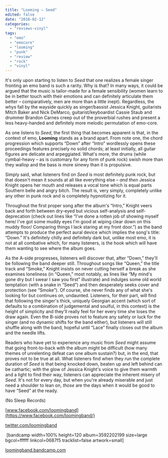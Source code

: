 ```yaml
---
title: "Looming – Seed"
edited: false
date: "2018-02-12"
categories:
  - "reviews-vinyl"
tags:
  - "emo"
  - "emocore"
  - "looming"
  - "punk"
  - "review"
  - "rock"
  - "vinyl"
---
```


It's only upon starting to listen to _Seed_ that one realizes a female singer fronting an emo band is such a rarity. Why is that? In many ways, it could be argued that the music is tailor-made for a female sensibility (women learn to be in better touch with their emotions and can definitely articulate them better – comparatively, men are more than a little inept). Regardless, the whys fall by the wayside quickly as singer/bassist Jessica Knight, guitarists Mitch Baker and Nick DeMarco, guitarist/keyboardist Cassie Staub and drummer Brandon Carnes creep out of the proverbial rushes and present a less heavy-handed and definitely more melodic permutation of emo-core.

As one listens to _Seed_, the first thing that becomes apparent is that, in the context of emo, **Looming** stands as a brand apart. From note one, the chord progression which supports “Down” after “Intro” wordlessly opens these proceedings features precisely no solid chords; at least initially, all guitar figures are delicate and arpeggiated. What's more, the drums (while cymbal-heavy – as is customary for any form of punk rock) swish more than they wallop and the bass is more sinewy than it is propulsive.

Simply said, what listeners find on _Seed_ is most definitely punk rock, but that doesn't mean it sounds at all like everything else – _and then_ Jessica Knight opens her mouth and releases a vocal tone which is equal parts Southern belle and angry bitch. The result is, very simply, completely unlike any other in punk rock and is completely hypnotizing for it.

Throughout the first proper song after the album's “Intro,” Knight veers back and forth between dry-eyed but vicious self-analysis and self-deprecation (check out lines like “I've done a rotten job of showing myself here/ I've got some muddy eyes I'm good at wiping clear down on this muddy floor/ Comparing things I lack staring at my front door.”) as the band attempts to produce the perfect aural device which implies the song's title: “Down.” It's definitely chilly and definitely dark but, unlike most emo, it is not at all combative which, for many listeners, is the hook which will have them wanting to see where the album goes.

As the A-side progresses, listeners will discover that, after “Down,” they'll be following the band deeper still. Throughout songs like “Queen,” the title track and “Smoke,” Knight insists on never cutting herself a break as she examines loneliness (in “Queen,” most notably, as lines like “My mind's gone dry but I swear I saw you first” illustrate) and indulges some old world temptation (with a snake in “Seed”) and then desperately seeks cover and protection (see “Smoke”). Of course, she never finds any of what she's looking for but continues on, undaunted. Listeners, for their part, will find that following the singer's thick, uniquely Georgian accent (which sort of defaults to a combination of judgemental and soulful, in this context) is the height of simplicity and they'll really feel for her every time she loses the draw again. Even the B-side proves not to feature any safety or luck for the singer (and no dynamic shifts for the band either), but listeners will still shuffle along with the band, hopeful until “Lace” finally closes out the album and the needle lifts.

Readers who have yet to experience any music from _Seed_ might assume that going front-to-back with the album might be difficult (how many themes of unrelenting defeat can one album sustain?) but, in the end, that proves not to be true at all. What listeners find when they run the complete duration of _Seed_ is that being knocked down, beaten up and left behind can be cathartic; with the glow of Jessica Knight's voice to give them warmth and a light to find their way, listeners can appreciate the inherent misery of _Seed_. It's not for every day, but when you're already miserable and just need a shoulder to lean on, _those_ are the days when it would be good to have “Seed” at the ready.

(No Sleep Records)

[www.facebook.com/loomingband](https://www.facebook.com/loomingband/)

[twitter.com/loomingband](https://twitter.com/loomingband?lang=en)

 \[bandcamp width=100% height=120 album=3592202199 size=large bgcol=ffffff linkcol=0687f5 tracklist=false artwork=small\]

[loomingband.bandcamp.com](https://loomingband.bandcamp.com/)
